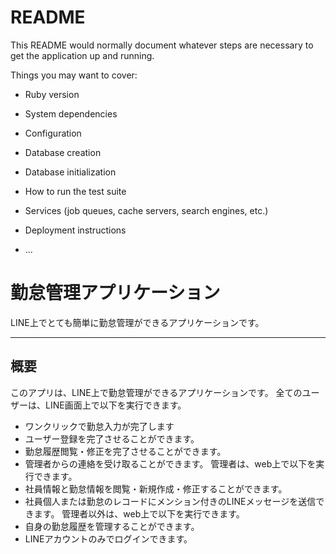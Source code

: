 # README

This README would normally document whatever steps are necessary to get the
application up and running.

Things you may want to cover:

* Ruby version

* System dependencies

* Configuration

* Database creation

* Database initialization

* How to run the test suite

* Services (job queues, cache servers, search engines, etc.)

* Deployment instructions

* ...

# 勤怠管理アプリケーション
LINE上でとても簡単に勤怠管理ができるアプリケーションです。

***

## 概要
このアプリは、LINE上で勤怠管理ができるアプリケーションです。
全てのユーザーは、LINE画面上で以下を実行できます。
- ワンクリックで勤怠入力が完了します
- ユーザー登録を完了させることができます。
- 勤怠履歴閲覧・修正を完了させることができます。
- 管理者からの連絡を受け取ることができます。
管理者は、web上で以下を実行できます。
- 社員情報と勤怠情報を閲覧・新規作成・修正することができます。
- 社員個人または勤怠のレコードにメンション付きのLINEメッセージを送信できます。
管理者以外は、web上で以下を実行できます。
- 自身の勤怠履歴を管理することができます。
- LINEアカウントのみでログインできます。
